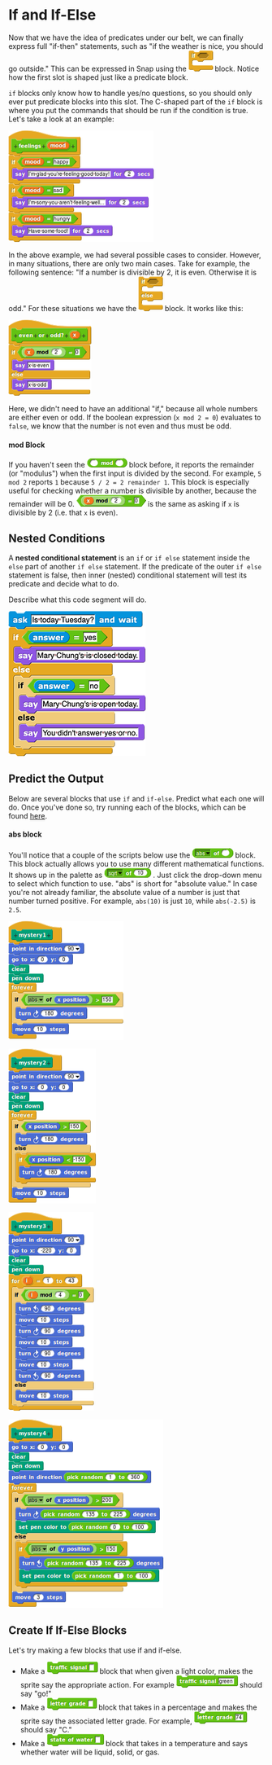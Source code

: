 # If and If-Else

Now that we have the idea of predicates under our belt, we can finally express full "if-then" statements, such as "if the weather is nice, you should go outside." This can be expressed in Snap using the ![](../.gitbook/assets/image%20%2832%29.png) block. Notice how the first slot is shaped just like a predicate block. 

`if` blocks only know how to handle yes/no questions, so you should only ever put predicate blocks into this slot. The C-shaped part of the `if` block is where you put the commands that should be run if the condition is true. Let's take a look at an example:

![](../.gitbook/assets/image%20%2830%29.png)

In the above example, we had several possible cases to consider. However, in many situations, there are only two main cases. Take for example, the following sentence: "If a number is divisible by 2, it is even. Otherwise it is odd." For these situations we have the ![](../.gitbook/assets/image%20%2871%29.png) block. It works like this:

![](../.gitbook/assets/image%20%28146%29.png)

Here, we didn't need to have an additional "if," because all whole numbers are either even or odd. If the boolean expression \(`x mod 2 = 0`\) evaluates to `false`, we know that the number is not even and thus must be odd.

#### mod Block

If you haven't seen the ![](../.gitbook/assets/image%20%2896%29.png) block before, it reports the remainder \(or "modulus"\) when the first input is divided by the second. For example, `5 mod 2` reports `1` because `5 / 2 = 2 remainder 1`. This block is especially useful for checking whether a number is divisible by another, because the remainder will be 0. ![](../.gitbook/assets/image%20%2846%29.png) is the same as asking if `x` is divisible by 2 \(i.e. that `x` is even\).

## Nested Conditions

A **nested conditional statement** is an `if` or `if else` statement inside the `else` part of another `if else` statement. If the predicate of the outer `if else` statement is false, then inner \(nested\) conditional statement will test its predicate and decide what to do.

Describe what this code segment will do.

![](../.gitbook/assets/image%20%28142%29.png)

## Predict the Output

Below are several blocks that use `if` and `if-else`. Predict what each one will do. Once you've done so, try running each of the blocks, which can be found [here](http://snap.berkeley.edu/snapsource/snap.html#open:https://beautyjoy.github.io/bjc-r/prog/conditionals/predict-if-functions.xml).

#### abs block

You'll notice that a couple of the scripts below use the ![](../.gitbook/assets/image%20%28141%29.png) block. This block actually allows you to use many different mathematical functions. It shows up in the palette as ![](../.gitbook/assets/image%20%28138%29.png) . Just click the drop-down menu to select which function to use. "abs" is short for "absolute value." In case you're not already familiar, the absolute value of a number is just that number turned positive. For example, `abs(10)` is just `10`, while `abs(-2.5)` is `2.5`.

![](../.gitbook/assets/image%20%28110%29.png)

![](../.gitbook/assets/image%20%289%29.png)

![](../.gitbook/assets/image%20%2829%29.png)

![](../.gitbook/assets/image%20%2826%29.png)

## Create If If-Else Blocks

Let's try making a few blocks that use if and if-else.

* Make a ![](../.gitbook/assets/image%20%28102%29.png) block that when given a light color, makes the sprite say the appropriate action. For example ![](../.gitbook/assets/image%20%28116%29.png) should say "go!"
* Make a ![](../.gitbook/assets/image%20%28109%29.png) block that takes in a percentage and makes the sprite say the associated letter grade. For example, ![](../.gitbook/assets/image%20%28122%29.png) should say "C."
* Make a ![](../.gitbook/assets/image%20%2814%29.png) block that takes in a temperature and says whether water will be liquid, solid, or gas.

